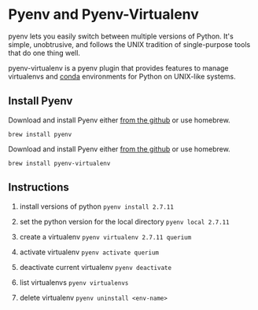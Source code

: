 # Pyenv and Pyenv-Virtualenv

pyenv lets you easily switch between multiple versions of Python. It's simple, unobtrusive, and follows the UNIX tradition of single-purpose tools that do one thing well.

pyenv-virtualenv is a pyenv plugin that provides features to manage virtualenvs and [conda](https://conda.io/docs/using/envs.html) environments for Python on UNIX-like systems.

## Install Pyenv

Download and install Pyenv either [from the github](https://github.com/pyenv/pyenv#installation) or use homebrew.

`brew install pyenv`

Download and install Pyenv either [from the github](https://github.com/pyenv/pyenv-virtualenv) or use homebrew.

`brew install pyenv-virtualenv`

## Instructions

1. install versions of python `pyenv install 2.7.11`

1. set the python version for the local directory `pyenv local 2.7.11`

1. create a virtualenv `pyenv virtualenv 2.7.11 querium`

1. activate virtualenv `pyenv activate querium`

1. deactivate current virtualenv `pyenv deactivate`

1. list virtualenvs `pyenv virtualenvs`

1. delete virtualenv `pyenv uninstall <env-name>`
